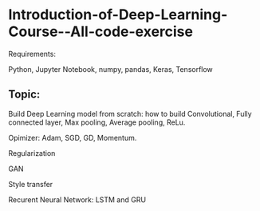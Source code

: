 # Introduction-of-Deep-Learning-Course--All-code-exercise

Requirements:

Python, Jupyter Notebook, numpy, pandas, Keras, Tensorflow

## Topic:
Build Deep Learning model from scratch: how to build Convolutional, Fully connected layer, Max pooling, Average pooling, ReLu.

Opimizer: Adam, SGD, GD, Momentum.

Regularization

GAN

Style transfer

Recurent Neural Network: LSTM and GRU
